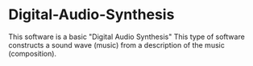 # Digital-Audio-Synthesis
This software is a basic "Digital Audio Synthesis" This type of software constructs a sound wave (music) from a description of the music (composition). 
